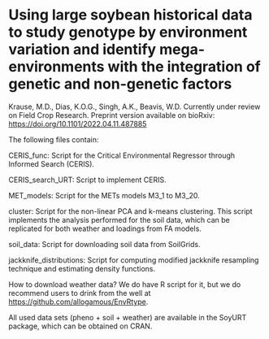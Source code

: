 # Using large soybean historical data to study genotype by environment variation and identify mega-environments with the integration of genetic and non-genetic factors
Krause, M.D., Dias, K.O.G., Singh, A.K., Beavis, W.D. Currently under review on Field Crop Research. Preprint version available on bioRxiv:
https://doi.org/10.1101/2022.04.11.487885  

The following files contain:

CERIS_func: Script for the Critical Environmental Regressor through Informed Search (CERIS).

CERIS_search_URT: Script to implement CERIS.

MET_models: Script for the METs models M3_1 to M3_20.

cluster: Script for the non-linear PCA and k-means clustering. This script implements the analysis performed for the soil data, which can be replicated for both weather and loadings from FA models.

soil_data: Script for downloading soil data from SoilGrids.

jackknife_distributions: Script for computing modified jackknife resampling technique and estimating density functions.

How to download weather data? We do have R script for it, but we do recommend users to drink from the well at https://github.com/allogamous/EnvRtype.

All used data sets (pheno + soil + weather) are available in the SoyURT package, which can be obtained on CRAN.
